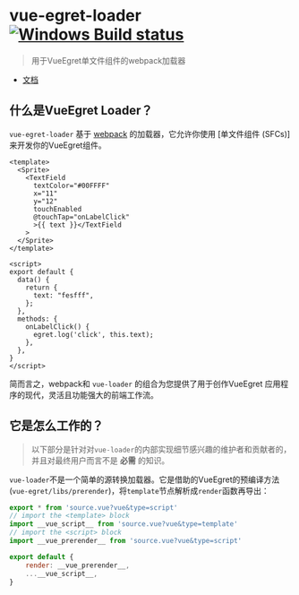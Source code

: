 # vue-egret-loader [![Windows Build status](https://ci.appveyor.com/api/projects/status/8cdonrkbg6m4k1tm/branch/master?svg=true)](https://ci.appveyor.com/project/hsuna/vue-egret-loader/branch/master)

> 用于VueEgret单文件组件的webpack加载器

- [文档](https://hsuna.github.io/vue-egret/guide/single-file-components.html)

## 什么是VueEgret Loader？

`vue-egret-loader` 基于 [webpack](https://webpack.js.org/) 的加载器，它允许你使用 [单文件组件 (SFCs)] 来开发你的VueEgret组件。

```vue
<template>
  <Sprite>
    <TextField
      textColor="#00FFFF"
      x="11"
      y="12"
      touchEnabled
      @touchTap="onLabelClick"
      >{{ text }}</TextField
    >
  </Sprite>
</template>

<script>
export default {
  data() {
    return {
      text: "fesfff",
    };
  },
  methods: {
    onLabelClick() {
      egret.log('click', this.text);
    },
  },
}
</script>
```

简而言之，webpack和 `vue-loader` 的组合为您提供了用于创作VueEgret 应用程序的现代，灵活且功能强大的前端工作流。

## 它是怎么工作的？

> 以下部分是针对对`vue-loader`的内部实现细节感兴趣的维护者和贡献者的，并且对最终用户而言不是 **必需** 的知识。

`vue-loader`不是一个简单的源转换加载器。它是借助的VueEgret的预编译方法(`vue-egret/libs/prerender`)，将`template`节点解析成`render`函数再导出：

```javascript
export * from 'source.vue?vue&type=script'
// import the <template> block
import __vue_script__ from 'source.vue?vue&type=template'
// import the <script> block
import __vue_prerender__ from 'source.vue?vue&type=script'

export default {
    render: __vue_prerender__,
    ...__vue_script__,
}
```